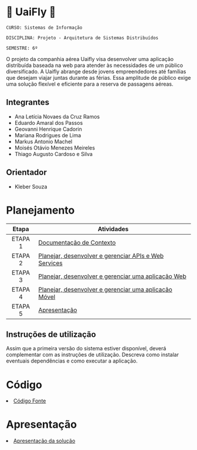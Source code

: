 # 🧀 UaiFly 🛫

`CURSO: Sistemas de Informação`

`DISCIPLINA: Projeto - Arquitetura de Sistemas Distribuídos`

`SEMESTRE: 6º`

O projeto da companhia aérea Uaifly visa desenvolver uma aplicação distribuída baseada na web para atender às necessidades de um público diversificado. A Uaifly abrange desde jovens empreendedores até famílias que desejam viajar juntas durante as férias. Essa amplitude de público exige uma solução flexível e eficiente para a reserva de passagens aéreas.

## Integrantes

* Ana Letícia Novaes da Cruz Ramos
* Eduardo Amaral dos Passos
* Geovanni Henrique Cadorin
* Mariana Rodrigues de Lima
* Markus Antonio Machel
* Moisés Otávio Menezes Meireles
* Thiago Augusto Cardoso e Silva

## Orientador

* Kleber Souza

# Planejamento

| Etapa         | Atividades |
|  :----:   | ----------- |
| ETAPA 1         |[Documentação de Contexto](docs/contexto.md) <br> |
| ETAPA 2         |[Planejar, desenvolver e gerenciar APIs e Web Services](docs/backend-apis.md) <br> |
| ETAPA 3         |[Planejar, desenvolver e gerenciar uma aplicação Web](docs/frontend-web.md) |
| ETAPA 4        |[Planejar, desenvolver e gerenciar uma aplicação Móvel](docs/frontend-mobile.md) <br>  |
| ETAPA 5         | [Apresentação](presentation/README.md) |
## Instruções de utilização

Assim que a primeira versão do sistema estiver disponível, deverá complementar com as instruções de utilização. Descreva como instalar eventuais dependências e como executar a aplicação.

# Código

<li><a href="src/README.md"> Código Fonte</a></li>

# Apresentação

<li><a href="presentation/README.md"> Apresentação da solução</a></li>
